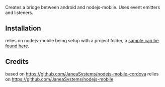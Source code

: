 Creates a bridge between android and nodejs-mobile. Uses event emitters and listeners.

## Installation
relies on nodejs-mobile being setup with a project folder, a [sample can be found here](https://github.com/JaneaSystems/nodejs-mobile-samples/tree/master/android/native-gradle-node-folder).

## Credits
based on https://github.com/JaneaSystems/nodejs-mobile-cordova
relies on https://github.com/JaneaSystems/nodejs-mobile